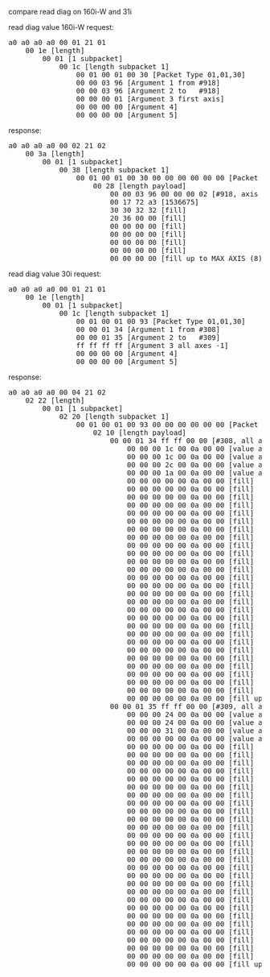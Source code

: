 compare read diag on 160i-W and 31i

read diag value 160i-W
request:
<pre>
a0 a0 a0 a0 00 01 21 01
	00 1e [length]
		00 01 [1 subpacket]
			00 1c [length subpacket 1]
				00 01 00 01 00 30 [Packet Type 01,01,30]
				00 00 03 96 [Argument 1 from #918]
				00 00 03 96 [Argument 2 to   #918]
				00 00 00 01 [Argument 3 first axis]
				00 00 00 00 [Argument 4]
				00 00 00 00 [Argument 5]
</pre>
response:
<pre>
a0 a0 a0 a0 00 02 21 02
	00 3a [length]
		00 01 [1 subpacket]
			00 38 [length subpacket 1]
				00 01 00 01 00 30 00 00 00 00 00 00 [Packet Type 01,01,30 response OK=0]
					00 28 [length payload]
						00 00 03 96 00 00 00 02 [#918, axis 0, type double-word]
						00 17 72 a3 [1536675]
						30 30 32 32 [fill]
						20 36 00 00 [fill]
						00 00 00 00 [fill]
						00 00 00 00 [fill]
						00 00 00 00 [fill]
						00 00 00 00 [fill]
						00 00 00 00 [fill up to MAX_AXIS (8)]
</pre>
read diag value 30i
request:
<pre>
a0 a0 a0 a0 00 01 21 01
	00 1e [length]
		00 01 [1 subpacket]
			00 1c [length subpacket 1]
				00 01 00 01 00 93 [Packet Type 01,01,30]
				00 00 01 34 [Argument 1 from #308]
				00 00 01 35 [Argument 2 to   #309]
				ff ff ff ff [Argument 3 all axes -1]
				00 00 00 00 [Argument 4]
				00 00 00 00 [Argument 5]
</pre>
response:
<pre>
a0 a0 a0 a0 00 04 21 02
	02 22 [length]
		00 01 [1 subpacket]
			02 20 [length subpacket 1]
				00 01 00 01 00 93 00 00 00 00 00 00 [Packet Type 01,01,93 response OK=0]
					02 10 [length payload]
						00 00 01 34 ff ff 00 00 [#308, all axes -1]
							00 00 00 1c 00 0a 00 00 [value axis 1 0x0000001c x 0x0a^0x00 = 28]
							00 00 00 1c 00 0a 00 00 [value axis 2 0x0000001c x 0x0a^0x00 = 28]
							00 00 00 2c 00 0a 00 00 [value axis 3 0x0000002c x 0x0a^0x00 = 44]
							00 00 00 1a 00 0a 00 00 [value axis 4 0x0000001a x 0x0a^0x00 = 26]
							00 00 00 00 00 0a 00 00 [fill]
							00 00 00 00 00 0a 00 00 [fill]
							00 00 00 00 00 0a 00 00 [fill]
							00 00 00 00 00 0a 00 00 [fill]
							00 00 00 00 00 0a 00 00 [fill]
							00 00 00 00 00 0a 00 00 [fill]
							00 00 00 00 00 0a 00 00 [fill]
							00 00 00 00 00 0a 00 00 [fill]
							00 00 00 00 00 0a 00 00 [fill]
							00 00 00 00 00 0a 00 00 [fill]
							00 00 00 00 00 0a 00 00 [fill]
							00 00 00 00 00 0a 00 00 [fill]
							00 00 00 00 00 0a 00 00 [fill]
							00 00 00 00 00 0a 00 00 [fill]
							00 00 00 00 00 0a 00 00 [fill]
							00 00 00 00 00 0a 00 00 [fill]
							00 00 00 00 00 0a 00 00 [fill]
							00 00 00 00 00 0a 00 00 [fill]
							00 00 00 00 00 0a 00 00 [fill]
							00 00 00 00 00 0a 00 00 [fill]
							00 00 00 00 00 0a 00 00 [fill]
							00 00 00 00 00 0a 00 00 [fill]
							00 00 00 00 00 0a 00 00 [fill]
							00 00 00 00 00 0a 00 00 [fill]
							00 00 00 00 00 0a 00 00 [fill]
							00 00 00 00 00 0a 00 00 [fill]
							00 00 00 00 00 0a 00 00 [fill]
							00 00 00 00 00 0a 00 00 [fill up to MAX_AXIS (32)]
						00 00 01 35 ff ff 00 00 [#309, all axes -1]
							00 00 00 24 00 0a 00 00 [value axis 1 0x00000024 x 0x0a^0x00 = 36]
							00 00 00 24 00 0a 00 00 [value axis 2 0x00000024 x 0x0a^0x00 = 36]
							00 00 00 31 00 0a 00 00 [value axis 3 0x00000031 x 0x0a^0x00 = 49]
							00 00 00 00 00 0a 00 00 [value axis 4 0x00000000 x 0x0a^0x00 = 0]
							00 00 00 00 00 0a 00 00 [fill]
							00 00 00 00 00 0a 00 00 [fill]
							00 00 00 00 00 0a 00 00 [fill]
							00 00 00 00 00 0a 00 00 [fill]
							00 00 00 00 00 0a 00 00 [fill]
							00 00 00 00 00 0a 00 00 [fill]
							00 00 00 00 00 0a 00 00 [fill]
							00 00 00 00 00 0a 00 00 [fill]
							00 00 00 00 00 0a 00 00 [fill]
							00 00 00 00 00 0a 00 00 [fill]
							00 00 00 00 00 0a 00 00 [fill]
							00 00 00 00 00 0a 00 00 [fill]
							00 00 00 00 00 0a 00 00 [fill]
							00 00 00 00 00 0a 00 00 [fill]
							00 00 00 00 00 0a 00 00 [fill]
							00 00 00 00 00 0a 00 00 [fill]
							00 00 00 00 00 0a 00 00 [fill]
							00 00 00 00 00 0a 00 00 [fill]
							00 00 00 00 00 0a 00 00 [fill]
							00 00 00 00 00 0a 00 00 [fill]
							00 00 00 00 00 0a 00 00 [fill]
							00 00 00 00 00 0a 00 00 [fill]
							00 00 00 00 00 0a 00 00 [fill]
							00 00 00 00 00 0a 00 00 [fill]
							00 00 00 00 00 0a 00 00 [fill]
							00 00 00 00 00 0a 00 00 [fill]
							00 00 00 00 00 0a 00 00 [fill]
							00 00 00 00 00 0a 00 00 [fill up to MAX_AXIS (32)]
</pre>
